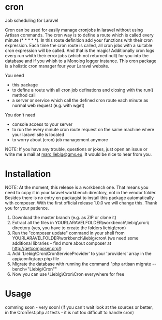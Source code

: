 cron
====

Job scheduling for Laravel

Cron can be used for easily manage cronjobs in laravel without using Artisan commands. The cron way is to define a route which is called every minute (* * * * *). In this route definition add your functions with their cron expression. Each time the cron route is called, all cron jobs with a suitable cron expression will be called. And that is the magic! Additionally cron logs every run whith their error jobs (which not returned null) for you into the database and if you whish to a Monolog logger instance. This cron package is a holistic cron manager four your Laravel website.  

You need
*   this package
*   to define a route with all cron job definations and closing with the run() method call
*   a server or service which call the defined cron route each minute as normal web request (e.g. with wget)

You don't need
*   console access to your server
*   to run the every minute cron route request on the same machine where your laravel site is located
*   to worry about (cron) job management anymore

NOTE: If you have any trouble, questions or jokes, just open an issue or write me a mail at marc.liebig@gmx.eu. It would be nice to hear from you.

Installation
===

NOTE: At the moment, this release is a workbench one. That means you need to copy it in your laravel workbench directory, not in the vendor folder. Besides there is no entry on packagist to install this package automatically with composer. With the first official release 1.0.0 we will change this. Thank you for your patience.

1.  Download the master branch (e.g. as ZIP or clone it)
2.  Extract all the files in YOURLARAVELFOLDER\workbench\liebig\cron\ directory (yes, you have to create the folders liebig\cron)
3.  Run the "composer update" command in your shell from YOURLARAVELFOLDER\workbench\liebig\cron\ (we need some additional libraries - find more about composer at http://getcomposer.org/)
4.  Add 'Liebig\Cron\CronServiceProvider' to your 'providers' array in the app\config\app.php file
5.  Migrate the database with running the command "php artisan migrate --bench="Liebig/Cron""
6.  Now you can use \Liebig\Cron\Cron everywhere for free


Usage
===

comming soon - very soon!
(if you can't wait look at the sources or better, in the CronTest.php at tests - it is not too difficult to handle cron)
